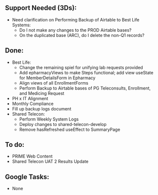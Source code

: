 ## Support Needed (3Ds):
  - Need clarification on Performing Backup of Airtable to Best Life Systems: 
    - Do I not make any changes to the PROD Airtable bases?
    - On the duplicated base (ARC), do I delete the non-Q1 records?
## Done:
  - Best Life:
    - Change the remaining spiel for unifying lab requests provided
    - Add epharmacyViews to make Steps functional; add view useState for MemberDetailsForm in Epharmacy
    - Align views of all EnrollmentForms
    - Perform Backup to Airtable bases of PG Teleconsults, Enrollment, and Medicing Request
  - PH x IT Alignment
  - Monthly Compliance
  - Fill up backup logs document
  - Shared Telecon:
    - Perform Weekly System Logs
    - Deploy changes to shared-telecon-develop
    - Remove hasRefreshed useEffect to SummaryPage
## To do:
  - PRIME Web Content
  - Shared Telecon UAT 2 Results Update
## Google Tasks:
  - None